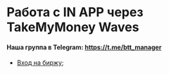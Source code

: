# Работа с IN APP через TakeMyMoney Waves
#### Наша группа в Telegram: https://t.me/btt_manager

+ [Вход на биржу](#waves);
